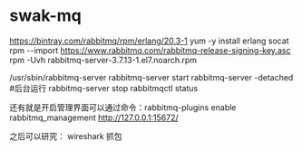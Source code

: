 # swak-mq
https://bintray.com/rabbitmq/rpm/erlang/20.3-1
yum -y install erlang socat
rpm --import https://www.rabbitmq.com/rabbitmq-release-signing-key.asc
rpm -Uvh rabbitmq-server-3.7.13-1.el7.noarch.rpm

/usr/sbin/rabbitmq-server
rabbitmq-server start
rabbitmq-server -detached #后台运行
rabbitmq-server stop
rabbitmqctl status

还有就是开启管理界面可以通过命令：rabbitmq-plugins enable rabbitmq_management
http://127.0.0.1:15672/


之后可以研究：
wireshark 抓包